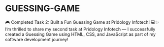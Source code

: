 # GUESSING-GAME
🎮 Completed Task 2: Built a Fun Guessing Game at Pridology Infotech! 💻✨ I’m thrilled to share my second task at Pridology Infotech — I successfully created a Guessing Game using HTML, CSS, and JavaScript as part of my software development journey!  
